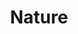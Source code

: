 ---
title: Nature
description: Through photography, the beauty of Mother Nature can be frozen in time. This category celebrates the magic of our planet and beyond — from the immensity of the great outdoors, to miraculous moments in your own backyard.
# featured_image:
weight: 3
sort_by: Name # Exif.Date
sort_order: desc
---